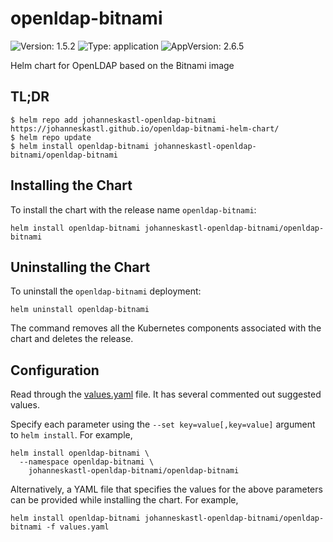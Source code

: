 # openldap-bitnami

![Version: 1.5.2](https://img.shields.io/badge/Version-1.5.2-informational?style=flat-square) ![Type: application](https://img.shields.io/badge/Type-application-informational?style=flat-square) ![AppVersion: 2.6.5](https://img.shields.io/badge/AppVersion-2.6.5-informational?style=flat-square)

Helm chart for OpenLDAP based on the Bitnami image

## TL;DR
```console
$ helm repo add johanneskastl-openldap-bitnami https://johanneskastl.github.io/openldap-bitnami-helm-chart/
$ helm repo update
$ helm install openldap-bitnami johanneskastl-openldap-bitnami/openldap-bitnami
```

## Installing the Chart
To install the chart with the release name `openldap-bitnami`:
```console
helm install openldap-bitnami johanneskastl-openldap-bitnami/openldap-bitnami
```

## Uninstalling the Chart
To uninstall the `openldap-bitnami` deployment:
```console
helm uninstall openldap-bitnami
```
The command removes all the Kubernetes components associated with the chart and deletes the release.

## Configuration

Read through the [values.yaml](./values.yaml) file. It has several commented out suggested values.

Specify each parameter using the `--set key=value[,key=value]` argument to `helm install`. For example,
```console
helm install openldap-bitnami \
  --namespace openldap-bitnami \
    johanneskastl-openldap-bitnami/openldap-bitnami
```

Alternatively, a YAML file that specifies the values for the above parameters can be provided while installing the chart.
For example,
```console
helm install openldap-bitnami johanneskastl-openldap-bitnami/openldap-bitnami -f values.yaml
```

